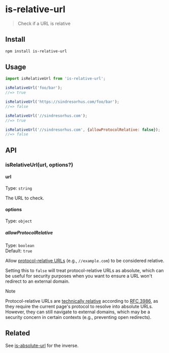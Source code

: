 # is-relative-url

> Check if a URL is relative

## Install

```sh
npm install is-relative-url
```

## Usage

```js
import isRelativeUrl from 'is-relative-url';

isRelativeUrl('foo/bar');
//=> true

isRelativeUrl('https://sindresorhus.com/foo/bar');
//=> false

isRelativeUrl('//sindresorhus.com');
//=> true

isRelativeUrl('//sindresorhus.com', {allowProtocolRelative: false});
//=> false
```

## API

### isRelativeUrl(url, options?)

#### url

Type: `string`

The URL to check.

#### options

Type: `object`

##### allowProtocolRelative

Type: `boolean`\
Default: `true`

Allow [protocol-relative URLs](https://en.wikipedia.org/wiki/URL#Protocol-relative_URLs) (e.g., `//example.com`) to be considered relative.

Setting this to `false` will treat protocol-relative URLs as absolute, which can be useful for security purposes when you want to ensure a URL won't redirect to an external domain.

> [!NOTE]
> Protocol-relative URLs are [technically relative](https://datatracker.ietf.org/doc/html/rfc3986#section-4.2) according to [RFC 3986](https://datatracker.ietf.org/doc/html/rfc3986), as they require the current page's protocol to resolve into absolute URLs. However, they can still navigate to external domains, which may be a security concern in certain contexts (e.g., preventing open redirects).

## Related

See [is-absolute-url](https://github.com/sindresorhus/is-absolute-url) for the inverse.
